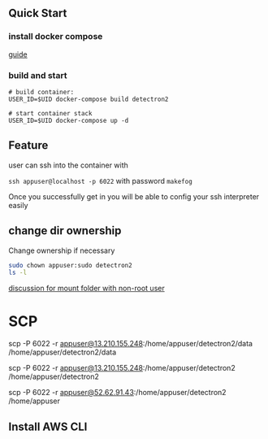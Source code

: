 ## Quick Start

### install docker compose
[guide](https://docs.docker.com/compose/install/)

### build and start
```
# build container:
USER_ID=$UID docker-compose build detectron2

# start container stack
USER_ID=$UID docker-compose up -d
```

## Feature

user can ssh into the container with 

`ssh appuser@localhost -p 6022` with password `makefog`

Once you successfully get in you will be able to config your ssh interpreter easily

## change dir ownership 
Change ownership if necessary
```bash
sudo chown appuser:sudo detectron2
ls -l
```

[discussion for mount folder with non-root user](https://github.com/moby/moby/issues/2259)


# SCP
scp -P 6022 -r appuser@13.210.155.248:/home/appuser/detectron2/data /home/appuser/detectron2/data  

scp -P 6022 -r appuser@13.210.155.248:/home/appuser/detectron2 /home/appuser/detectron2

scp -P 6022 -r appuser@52.62.91.43:/home/appuser/detectron2 /home/appuser

## Install AWS CLI



